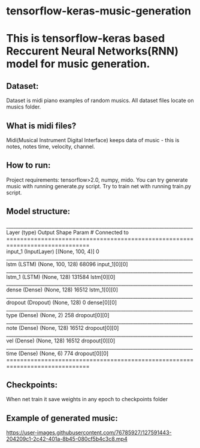 # tensorflow-keras-music-generation
<h1>This is tensorflow-keras based Reccurent Neural Networks(RNN) model for music generation.</h1>

<h2>Dataset:</h2>
Dataset is midi piano examples of random musics. All dataset files locate on musics folder.

<h2>What is midi files?</h2>
Midi(Musical Instrument Digital Interface) keeps data of music - this is notes, notes time, velocity, channel.

<h2>How to run:</h2>
Project requirements: tensorflow>2.0, numpy, mido.
You can try generate music with running generate.py script.
Try to train net with running train.py script.

<h2>Model structure:</h2>
______________________________________________________________________________<br>
Layer (type)                    Output Shape         Param #     Connected to <br>                 
==============================================================================<br>
input_1 (InputLayer)            [(None, 100, 4)]     0                        <br>                    
______________________________________________________________________________<br>
lstm (LSTM)                     (None, 100, 128)     68096       input_1[0][0]<br>
______________________________________________________________________________<br>
lstm_1 (LSTM)                   (None, 128)          131584      lstm[0][0]   <br>                    
______________________________________________________________________________<br>
dense (Dense)                   (None, 128)          16512       lstm_1[0][0] <br>                    
______________________________________________________________________________<br>
dropout (Dropout)               (None, 128)          0           dense[0][0]  <br>                    
______________________________________________________________________________<br>
type (Dense)                    (None, 2)            258         dropout[0][0]<br>                    
______________________________________________________________________________<br>
note (Dense)                    (None, 128)          16512       dropout[0][0]<br>                    
______________________________________________________________________________<br>
vel (Dense)                     (None, 128)          16512       dropout[0][0]<br>                    
______________________________________________________________________________<br>
time (Dense)                    (None, 6)            774         dropout[0][0]<br>                   
==============================================================================<br>

<h2>Checkpoints:</h2>
When net train it save weights in any epoch to checkpoints folder

<h2>Example of generated music:</h2>


https://user-images.githubusercontent.com/76785927/127591443-204209c1-2c42-401a-8b45-080cf5b4c3c8.mp4


